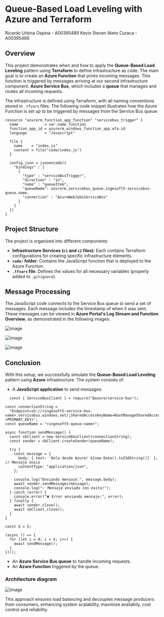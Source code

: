 # Queue-Based Load Leveling with Azure and Terraform

Ricardo Urbina Ospina - A00395489
Kevin Steven Nieto Curaca - A00395466

## Overview
This project demonstrates when and how to apply the **Queue-Based Load Leveling** pattern using **Terraform** to define infrastructure as code. The main goal is to create an **Azure Function** that prints incoming messages. This function is triggered by messages arriving at our second infrastructure component: **Azure Service Bus**, which includes a **queue** that manages and routes all incoming requests.

The infrastructure is defined using Terraform, with all naming conventions stored in `.tfvars` files. The following code snippet illustrates how the Azure Function is set up to be triggered by messages from the Service Bus queue:

```hcl
resource "azurerm_function_app_function" "servicebus_trigger" {
  name            = var.name_function
  function_app_id = azurerm_windows_function_app.wfa.id
  language        = "Javascript"
  
  file {
    name    = "index.js"
    content = file("code/index.js")
  }

  config_json = jsonencode({
    "bindings" : [
      {
        "type" : "serviceBusTrigger",
        "direction" : "in",
        "name" : "queueItem",
        "queueName": azurerm_servicebus_queue.ingesoft5-servicebus-queue.name,
        "connection" : "AzureWebJobsServiceBus"
      }
    ]
  })
}  
```

## Project Structure
The project is organized into different components:
- **Infrastructure Services (`c1` and `c2` files)**: Each contains Terraform configurations for creating specific infrastructure elements.
- **`code/` folder**: Contains the JavaScript function that is deployed to the Azure Function.
- **`.tfvars` file**: Defines the values for all necessary variables (properly added to `.gitignore`).

## Message Processing
The JavaScript code connects to the Service Bus queue to send a set of messages. Each message includes the timestamp of when it was sent. These messages can be viewed in **Azure Portal's Log Stream and Function Overview**, as demonstrated in the following images:


![image](https://github.com/user-attachments/assets/e96835de-a0a6-4d8d-bf15-e303c37e0089)

![image](https://github.com/user-attachments/assets/83b61c30-d116-4531-8077-0b9732b2a42c)

![image](https://github.com/user-attachments/assets/86485b45-6e54-4944-8038-7d7231081917)


## Conclusion
With this setup, we successfully simulate the **Queue-Based Load Leveling** pattern using **Azure** infrastructure. The system consists of:
- A **JavaScript application** to send messages:

```hcl
  const { ServiceBusClient } = require("@azure/service-bus");

const connectionString =
  "Endpoint=sb://<ingesoft5-service-bus-name>.servicebus.windows.net/;SharedAccessKeyName=RootManageSharedAccessKey;SharedAccessKey=<PRIMARY_KEY>";
const queueName = "<ingesoft5-queue-name>";

async function sendMessage() {
  const sbClient = new ServiceBusClient(connectionString);
  const sender = sbClient.createSender(queueName);

  try {
    const message = {
      body: { text: `Hola desde Azure! ${new Date().toISOString()}` }, // Mensaje único
      contentType: "application/json",
    };

    console.log("Enviando mensaje:", message.body);
    await sender.sendMessages(message);
    console.log("✅ Mensaje enviado con éxito!");
  } catch (error) {
    console.error("❌ Error enviando mensaje:", error);
  } finally {
    await sender.close();
    await sbClient.close();
  }
}

const X = 5;

(async () => {
  for (let i = 0; i < X; i++) {
    await sendMessage();
  }
})();

```
- An **Azure Service Bus queue** to handle incoming requests.
- An **Azure Function** triggered by the queue.

### Architecture diagram

![image](https://github.com/user-attachments/assets/e76d41d6-6660-48fc-9aa9-e9e79d9ec959)

This approach ensures load balancing and decouples message producers from consumers, enhancing system scalability, maximize availabily, cost control and reliability.

